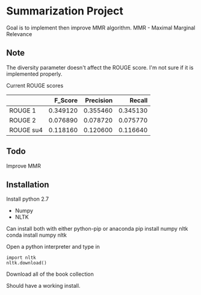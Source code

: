 Summarization Project
===

Goal is to implement then improve MMR algorithm.
MMR - Maximal Marginal Relevance

Note
---
The diversity parameter doesn't affect the ROUGE score. I'm not sure if
it is implemented properly.

Current ROUGE scores

| | F_Score | Precision | Recall |
|---|---:|---:|---:|
|ROUGE 1   | 0.349120 | 0.355460 | 0.345130
|ROUGE 2   | 0.076890 | 0.078720 | 0.075770
|ROUGE su4 | 0.118160 | 0.120600 | 0.116640

Todo
---
Improve MMR

Installation
---
Install python 2.7
- Numpy
- NLTK

Can install both with either python-pip or anaconda
    pip install numpy nltk
    conda install numpy nltk

Open a python interpreter and type in

```python2
import nltk
nltk.download()
```

Download all of the book collection

Should have a working install.
